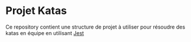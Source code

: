 # Projet Katas

Ce repository contient une structure de projet à utiliser pour résoudre des katas en équipe en utilisant [Jest](https://jestjs.io/docs/getting-started)


